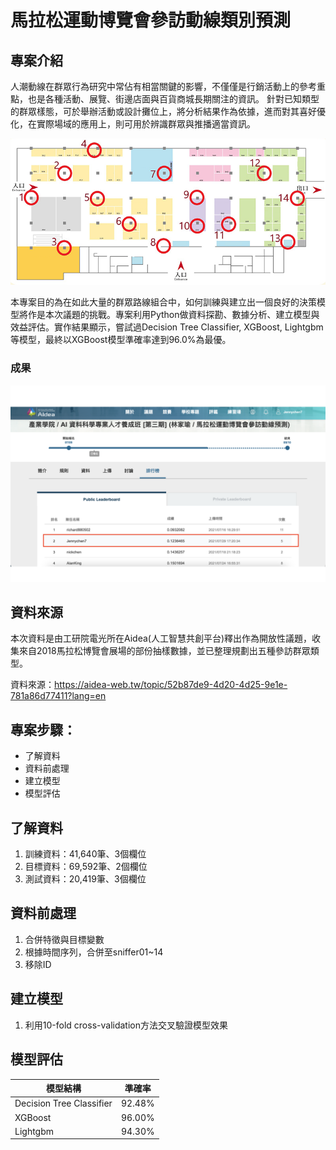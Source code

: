 # 馬拉松運動博覽會參訪動線類別預測
## 專案介紹

人潮動線在群眾行為研究中常佔有相當關鍵的影響，不僅僅是行銷活動上的參考重點，也是各種活動、展覽、街邊店面與百貨商城長期關注的資訊。
針對已知類型的群眾樣態，可於舉辦活動或設計攤位上，將分析結果作為依據，進而對其喜好優化，在實際場域的應用上，則可用於辨識群眾與推播適當資訊。

<img width="749" alt="image" src="marathon-map.png">

本專案目的為在如此大量的群眾路線組合中，如何訓練與建立出一個良好的決策模型將作是本次議題的挑戰。專案利用Python做資料探勘、數據分析、建立模型與效益評估。實作結果顯示，嘗試過Decision Tree Classifier, XGBoost, Lightgbm等模型，最終以XGBoost模型準確率達到96.0%為最優。
### 成果
<img width="749" alt="image" src="截圖 2021-07-29 下午5.21.02.png">

## 資料來源

本次資料是由工研院電光所在Aidea(人工智慧共創平台)釋出作為開放性議題，收集來自2018馬拉松博覽會展場的部份抽樣數據，並已整理規劃出五種參訪群眾類型。

資料來源：https://aidea-web.tw/topic/52b87de9-4d20-4d25-9e1e-781a86d77411?lang=en

## 專案步驟：

- 了解資料
- 資料前處理
- 建立模型
- 模型評估

## 了解資料

1. 訓練資料：41,640筆、3個欄位
2. 目標資料：69,592筆、2個欄位
3. 測試資料：20,419筆、3個欄位

## 資料前處理

1. 合併特徵與目標變數
2. 根據時間序列，合併至sniffer01~14
3. 移除ID

## 建立模型

1. 利用10-fold cross-validation方法交叉驗證模型效果

## 模型評估

|          模型結構         |  準確率 |
| -------------------------|--------| 
| Decision Tree Classifier | 92.48% |
|          XGBoost         | 96.00% |
|          Lightgbm        | 94.30% |
